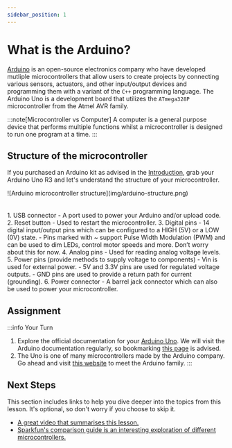 ```yaml
---
sidebar_position: 1
---
```


# What is the Arduino?

[Arduino](https://en.wikipedia.org/wiki/Arduino) is an open-source electronics company who have developed mutliple microcontrollers that allow users to create projects by connecting various sensors, actuators, and other input/output devices and programming them with a variant of the `C++` programming language. The Arduino Uno is a development board that utilizes the `ATmega328P` microcontroller from the Atmel AVR family. 

:::note[Microcontroller vs Computer]
A computer is a general purpose device that performs multiple functions whilst a microcontroller is designed to run one program at a time. 
:::

## Structure of the microcontroller

If you purchased an Arduino kit as advised in the [Introduction](intro.md/hardware), grab your Arduino Uno R3 and let's understand the structure of your microcontroller. 

<div class="img-center">![Arduino microcontroller structure](img/arduino-structure.png) </div>
<br></br>
1. USB connector
    - A port used to power your Arduino and/or upload code.
2. Reset button
    - Used to restart the microcontroller.
3. Digital pins
    - 14 digital input/output pins which can be configured to a HIGH (5V) or a LOW (0V) state.
    - Pins marked with ~ support Pulse Width Modulation (PWM) and can be used to dim LEDs, control motor speeds and more. Don’t worry about this for now.
4. Analog pins
    - Used for reading analog voltage levels.
5. Power pins (provide methods to supply voltage to components) 	
    - Vin is used for external power.
    - 5V and 3.3V pins are used for regulated voltage outputs.
    - GND pins are used to provide a return path for current (grounding).
6. Power connector 
    - A barrel jack connector which can also be used to power your microcontroller.

## Assignment 

:::info Your Turn
1. Explore the official documentation for your [Arduino Uno](https://docs.arduino.cc/hardware/uno-rev3/). We will visit the Arduino documentation regularly, so bookmarking [this page](https://docs.arduino.cc/) is advised. 
2. The Uno is one of many microcontrollers made by the Arduino company. Go ahead and visit [this website](https://dronebotworkshop.com/meet-the-arduino-family/) to meet the Arduino family.
::: 

## Next Steps

This section includes links to help you dive deeper into the topics from this lesson. It's optional, so don't worry if you choose to skip it.

- [A great video that summarises this lesson.](https://www.youtube.com/watch?v=HIXnwFB902M)
- [Sparkfun's comparison guide is an interesting exploration of different microcontrollers.](https://www.youtube.com/watch?v=hjRSwBcLcSU)